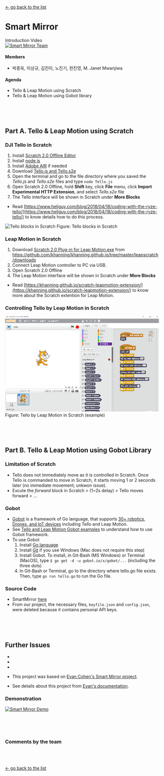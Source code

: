 [← go back to the list](https://HandongHCI.github.io/HCI2018S)

# Smart Mirror

Introduction Video<br>
[![Smart Mirror Team](https://img.youtube.com/vi/XpDLMKQtfx4/0.jpg)](https://www.youtube.com/watch?v=XpDLMKQtfx4 "Smart Mirror")



#### Members
- 박종욱, 이상규, 김진이, 노진기, 한진영, M. Janet Mwanjiwa

#### Agenda
- Tello & Leap Motion using Scratch
- Tello & Leap Motion using Gobot library



<br><br><br>
## Part A. Tello & Leap Motion using Scratch
### DJI Tello in Scratch 
1. Install <a href="https://scratch.mit.edu/download" target="_blank">Scratch 2.0 Offline Editor</a>
2. Install <a href="https://nodejs.org/en/" target="_blank">node.js</a>
3. Install <a href="https://get.adobe.com/air/" target="_blank">Adobe AIR</a> if needed
4. Download [Tello.js and Tello.s2e](https://dl-cdn.ryzerobotics.com/downloads/tello/20180222/Scratch.zip)
5. Open the terminal and go to the file directory where you saved the _Tello.js_ and _Tello.s2e_ files and type `node Tello.js`
6. Open Scratch 2.0 Offline, hold __Shift__ key, click __File__ menu, click __Import Experimental HTTP Extension__, and select _Tello.s2e_ file
7. The Tello interface will be shown in Scratch under __More Blocks__
* Read [https://www.heliguy.com/blog/2018/04/18/coding-with-the-ryze-tello/](https://www.heliguy.com/blog/2018/04/18/coding-with-the-ryze-tello/) to know details how to do this process.

![Tello blocks in Scratch](files/Tello&#32;in&#32;Scratch.png)
Figure: Tello blocks in Scratch

### Leap Motion in Scratch
1. Download [Scratch 2.0 Plug-in for Leap Motion.exe](https://github.com/khanning/khanning.github.io/blob/master/leapscratch/downloads/Scratch%202.0%20Plug-in%20for%20Leap%20Motion.exe) from https://github.com/khanning/khanning.github.io/tree/master/leapscratch/downloads
2. Connect Leap Motion controller to PC via USB.
3. Open Scratch 2.0 Offline
4. The Leap Motion interface will be shown in Scratch under __More Blocks__
* Read [https://khanning.github.io/scratch-leapmotion-extension/](https://khanning.github.io/scratch-leapmotion-extension/) to know more about the Scratch extention for Leap Motion.

### Controlling Tello by Leap Motion in Scratch
![Example: Tello by Leap Motion in Scratch](../files/Tello&#32;by&#32;Leap&#32;Motion&#32;in&#32;Scratch.png)
Figure: Tello by Leap Motion in Scratch (example)


<br><br><br>
## Part B. Tello & Leap Motion using Gobot Library
### Limitation of Scratch
- Tello does not immediately move as it is controlled in Scratch. Once Tello is commanded to move in Scratch, it starts moving 1 or 2 seconds later (no immediate movement; unkwon issue).
- Excute the _forward_ block in Scratch > (1~2s delay) > Tello moves forward > ...

### Gobot 
- [Gobot](https://gobot.io/) is a framework of Go language, that supports [30+ robotics, Drones, and IoT devices](https://gobot.io/documentation/platforms/) including Tello and Leap Motion.
- See [Tello and Leap Motion Gobot examples](https://gobot.io/documentation/examples/) to understand how to use Gobot framework.
- To use Gobot
  1. Install [Go language](https://golang.org/)
  2. Install [Git](https://git-scm.com/downloads) if you use Windows (Mac does not require this step)
  3. Install Gobot. To install, in Git-Bash (MS Windows) or Terminal (MacOS), type `$ go get -d -u gobot.io/x/gobot/...` (including the three dots)
  4. In Git-Bash or Terminal, go to the directory where tello.go file exists. Then, type `go run tello.go` to run the Go file.

### Source Code
- SmartMirror <a href="" target="_blank">here</a>
- From our project, the necessary files, `keyfile.json` and `config.json`, were deleted because it contains personal API keys.


<br><br><br>
## Further Issues
- 
- 
- 

- This project was based on [Evan Cohen's Smart Mirror project](https://github.com/evancohen/smart-mirror).
- See details about this project from [Evan's documentation](http://docs.smart-mirror.io).

### Demonstration 
[![Smart Mirror Demo](https://img.youtube.com/vi/tmxpc1bJFaQ/0.jpg)](https://www.youtube.com/watch?v=tmxpc1bJFaQ "Smart Mirror Demo")



<br><br><br>
### Comments by the team



<br><br><br>
[← go back to the list](https://HandongHCI.github.io/HCI2018S)
